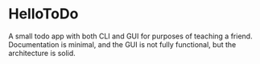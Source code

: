 # HelloToDo
A small todo app with both CLI and GUI for purposes of teaching a friend. Documentation is minimal, and the GUI is not fully functional, but the architecture is solid.
